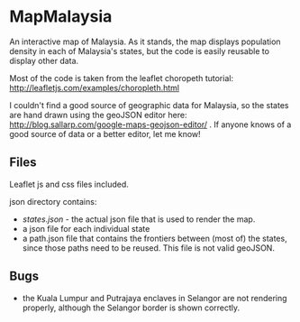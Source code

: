 MapMalaysia
===========

An interactive map of Malaysia. As it stands, the map displays population density in each of Malaysia's states, but the code is easily reusable to display other data.

Most of the code is taken from the leaflet choropeth tutorial: http://leafletjs.com/examples/choropleth.html

I couldn't find a good source of geographic data for Malaysia, so the states are hand drawn using the geoJSON editor here: http://blog.sallarp.com/google-maps-geojson-editor/ . If anyone knows of a good source of data or a better editor, let me know!

Files
-----

Leaflet js and css files included.

json directory contains:
- *states.json* - the actual json file that is used to render the map.
- a json file for each individual state
- a path.json file that contains the frontiers between (most of) the states, since those paths need to be reused. This file is not valid geoJSON.

Bugs
----

- the Kuala Lumpur and Putrajaya enclaves in Selangor are not rendering properly, although the Selangor border is shown correctly.